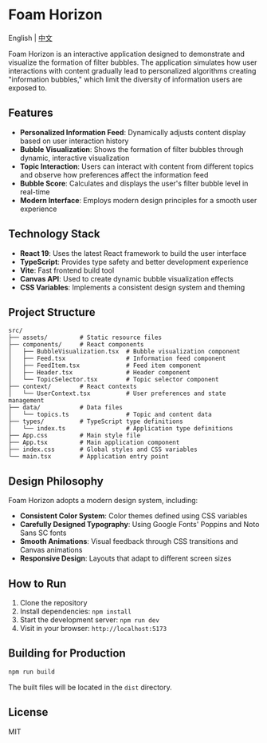 # Foam Horizon

English | [中文](./README.md)

Foam Horizon is an interactive application designed to demonstrate and visualize the formation of filter bubbles. The application simulates how user interactions with content gradually lead to personalized algorithms creating "information bubbles," which limit the diversity of information users are exposed to.

## Features

- **Personalized Information Feed**: Dynamically adjusts content display based on user interaction history
- **Bubble Visualization**: Shows the formation of filter bubbles through dynamic, interactive visualization
- **Topic Interaction**: Users can interact with content from different topics and observe how preferences affect the information feed
- **Bubble Score**: Calculates and displays the user's filter bubble level in real-time
- **Modern Interface**: Employs modern design principles for a smooth user experience

## Technology Stack

- **React 19**: Uses the latest React framework to build the user interface
- **TypeScript**: Provides type safety and better development experience
- **Vite**: Fast frontend build tool
- **Canvas API**: Used to create dynamic bubble visualization effects
- **CSS Variables**: Implements a consistent design system and theming

## Project Structure

```
src/
├── assets/         # Static resource files
├── components/     # React components
│   ├── BubbleVisualization.tsx  # Bubble visualization component
│   ├── Feed.tsx                 # Information feed component
│   ├── FeedItem.tsx             # Feed item component
│   ├── Header.tsx               # Header component
│   └── TopicSelector.tsx        # Topic selector component
├── context/        # React contexts
│   └── UserContext.tsx          # User preferences and state management
├── data/           # Data files
│   └── topics.ts                # Topic and content data
├── types/          # TypeScript type definitions
│   └── index.ts                 # Application type definitions
├── App.css         # Main style file
├── App.tsx         # Main application component
├── index.css       # Global styles and CSS variables
└── main.tsx        # Application entry point
```

## Design Philosophy

Foam Horizon adopts a modern design system, including:

- **Consistent Color System**: Color themes defined using CSS variables
- **Carefully Designed Typography**: Using Google Fonts' Poppins and Noto Sans SC fonts
- **Smooth Animations**: Visual feedback through CSS transitions and Canvas animations
- **Responsive Design**: Layouts that adapt to different screen sizes

## How to Run

1. Clone the repository
2. Install dependencies: `npm install`
3. Start the development server: `npm run dev`
4. Visit in your browser: `http://localhost:5173`

## Building for Production

```bash
npm run build
```

The built files will be located in the `dist` directory.

## License

MIT
